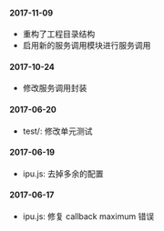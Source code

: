 #### 2017-11-09

- 重构了工程目录结构
- 启用新的服务调用模块进行服务调用

#### 2017-10-24

- 修改服务调用封装

#### 2017-06-20

- test/: 修改单元测试

#### 2017-06-19

- ipu.js: 去掉多余的配置

#### 2017-06-17

- ipu.js: 修复 callback maximum 错误
